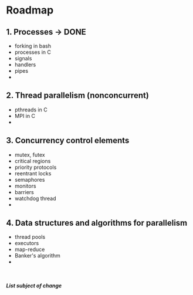 # Roadmap
## 1. Processes -> DONE
- forking in bash
- processes in C
- signals
- handlers
- pipes
-

## 2. Thread parallelism (nonconcurrent)
- pthreads in C
- MPI in C
-

## 3. Concurrency control elements
- mutex, futex
- critical regions
- priority protocols
- reentrant locks
- semaphores
- monitors
- barriers
- watchdog thread
-

## 4. Data structures and algorithms for parallelism
- thread pools
- executors
- map-reduce
- Banker's algorithm
- 

<br><br>
***List subject of change***